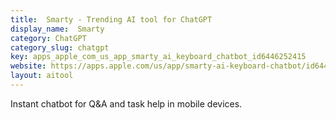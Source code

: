 ```yaml
---
title:  Smarty - Trending AI tool for ChatGPT
display_name:  Smarty
category: ChatGPT
category_slug: chatgpt
key: apps_apple_com_us_app_smarty_ai_keyboard_chatbot_id6446252415
website: https://apps.apple.com/us/app/smarty-ai-keyboard-chatbot/id6446252415
layout: aitool
---
```


Instant chatbot for Q&A and task help in mobile devices.
